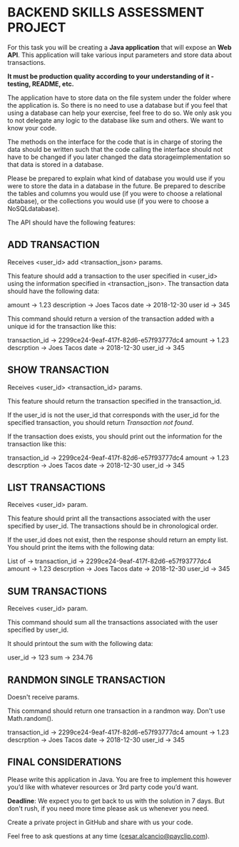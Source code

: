 # BACKEND SKILLS ASSESSMENT PROJECT

For this task you will be creating a **Java application** that will expose an **Web API**. This application will take various input parameters and store data about transactions.

**It must be production quality according to your understanding of it - testing, README, etc.**

The application have to store data on the file system under the folder where the application is. So there is no need to use a database but if you feel that using a database can help your exercise, feel free to do so. We only ask you to not delegate any logic to the database like sum and others. We want to know your code.

The methods on the interface for the code that is in charge of storing the data should be written such that the code calling the interface should not have to be changed if you later changed the data storageimplementation so that data is stored in a database.

Please be prepared to explain what kind of database you would use if you were to store the data in a database in the future.  Be prepared to describe the tables and columns you would use (if you were to choose a relational database), or the collections you would use (if you were to choose a NoSQLdatabase).

The API should have the following features:

## ADD TRANSACTION
Receives <user_id> add <transaction_json> params.

This feature should add a transaction to the user specified in <user_id> using the information specified in <transaction_json>.  The transaction data should have the following data:

amount -> 1.23
description -> Joes Tacos
date -> 2018-12-30
user id -> 345

This command should return a version of the transaction added with a unique id for the transaction like this:

transaction_id -> 2299ce24-9eaf-417f-82d6-e57f93777dc4
amount -> 1.23
descrption -> Joes Tacos
date -> 2018-12-30
user_id -> 345

## SHOW TRANSACTION
Receives <user_id> <transaction_id> params.

This feature should return the transaction specified in the transaction_id. 

If the user_id is not the user_id that corresponds with the user_id for the specified transaction,  you should return _Transaction not found_. 

If the transaction does exists, you should print out the information for the transaction like this:

transaction_id -> 2299ce24-9eaf-417f-82d6-e57f93777dc4
amount -> 1.23
descrption -> Joes Tacos
date -> 2018-12-30
user_id -> 345

## LIST TRANSACTIONS
Receives <user_id> param.

This feature should print all the transactions associated with the user specified by user_id. The transactions should be in chronological order.

If the user_id does not exist, then the response should return an empty list. You should print the items with the following data:

List of ->
  transaction_id -> 2299ce24-9eaf-417f-82d6-e57f93777dc4
  amount -> 1.23
  descrption -> Joes Tacos
  date -> 2018-12-30
  user_id -> 345

## SUM TRANSACTIONS
Receives <user_id> param.

This command should sum all the transactions associated with the user specified by user_id. 

It should printout the sum with the following data:

user_id -> 123
sum -> 234.76

## RANDMON SINGLE TRANSACTION
Doesn't receive params.

This command should return one transaction in a randmon way. Don't use Math.random().

transaction_id -> 2299ce24-9eaf-417f-82d6-e57f93777dc4
amount -> 1.23
descrption -> Joes Tacos
date -> 2018-12-30
user_id -> 345

## FINAL CONSIDERATIONS
Please write this application in Java. You are free to implement this however you’d like with whatever resources or 3rd party code you’d want.

**Deadline**: We expect you to get back to us with the solution in 7 days. But don't rush, if you need more time please ask us whenever you need.

Create a private project in GitHub and share with us your code.

Feel free to ask questions at any time (cesar.alcancio@payclip.com).
